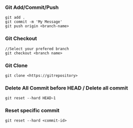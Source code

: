 ### Git Add/Commit/Push
```
git add .
git commit -m 'My Message'
git push origin <branch-name>
```
### Git Checkout
```
//Select your prefered branch
git checkout <branch name>
```
### Git Clone
```
git clone <https://gitrepository>
```
### Delete All Commit before HEAD / Delete all commit
```
git reset --hard HEAD~1
```
### Reset specific commit
```
git reset --hard <commit-id>
```
